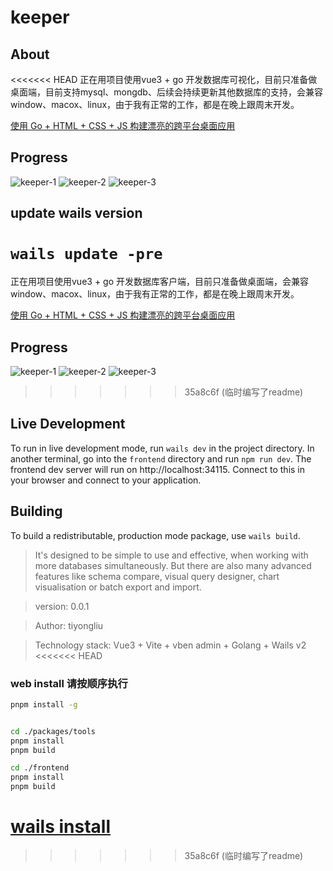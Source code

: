 # keeper

## About
<<<<<<< HEAD
正在用项目使用vue3 + go 开发数据库可视化，目前只准备做桌面端，目前支持mysql、mongdb、后续会持续更新其他数据库的支持，会兼容window、macox、linux，由于我有正常的工作，都是在晚上跟周末开发。

[使用 Go + HTML + CSS + JS 构建漂亮的跨平台桌面应用](https://wails.io/zh-Hans/#)

## Progress
![keeper-1](./example/assets/keeper-1.png)
![keeper-2](./example/assets/keeper-2.png)
![keeper-3](./example/assets/keeper-3.png)

## update wails version
`wails update -pre`
=======
正在用项目使用vue3 + go 开发数据库客户端，目前只准备做桌面端，会兼容window、macox、linux，由于我有正常的工作，都是在晚上跟周末开发。

[使用 Go + HTML + CSS + JS 构建漂亮的跨平台桌面应用](https://wails.io/zh-Hans/#)

## Progress
![keeper-1](./example/assets/keeper-1.png)
![keeper-2](./example/assets/keeper-2.png)
![keeper-3](./example/assets/keeper-3.png)
>>>>>>> 35a8c6f (临时编写了readme)

## Live Development

To run in live development mode, run `wails dev` in the project directory. In another terminal, go into the `frontend`
directory and run `npm run dev`. The frontend dev server will run on http://localhost:34115. Connect to this in your
browser and connect to your application.

## Building
To build a redistributable, production mode package, use `wails build`.

> It's designed to be simple to use and effective, when working with more databases simultaneously.
But there are also many advanced features like schema compare, visual query designer, chart visualisation or batch export and import.

> version:  0.0.1

> Author:  tiyongliu

> Technology stack:  Vue3 + Vite + vben admin + Golang + Wails v2
<<<<<<< HEAD

### web install 请按顺序执行
```sh
pnpm install -g  


cd ./packages/tools
pnpm install
pnpm build

cd ./frontend
pnpm install
pnpm build
```

[wails install](https://wails.io/zh-Hans/docs/gettingstarted/installation)
=======
>>>>>>> 35a8c6f (临时编写了readme)
